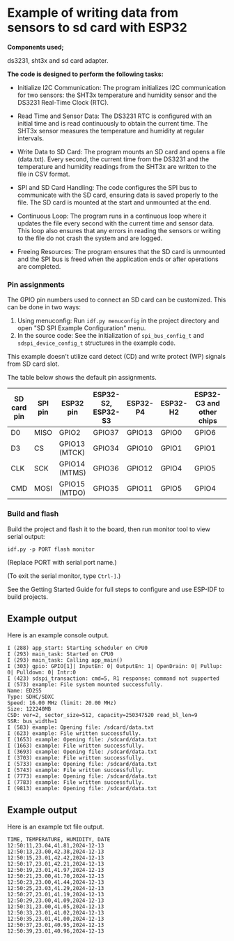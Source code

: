 
# Example of writing data from sensors to sd card with ESP32

**Components used;**

ds3231, sht3x and sd card adapter.

**The code is designed to perform the following tasks:**

*  Initialize I2C Communication: The program initializes I2C communication for two sensors: the SHT3x temperature and humidity sensor and the DS3231 Real-Time Clock (RTC).

*   Read Time and Sensor Data: The DS3231 RTC is configured with an initial time and is read continuously to obtain the current time. The SHT3x sensor measures the temperature and humidity at regular intervals.

*   Write Data to SD Card: The program mounts an SD card and opens a file (data.txt). Every second, the current time from the DS3231 and the temperature and humidity readings from the SHT3x are written to the file in CSV format.

*   SPI and SD Card Handling: The code configures the SPI bus to communicate with the SD card, ensuring data is saved properly to the file. The SD card is mounted at the start and unmounted at the end.

*   Continuous Loop: The program runs in a continuous loop where it updates the file every second with the current time and sensor data. This loop also ensures that any errors in reading the sensors or writing to the file do not crash the system and are logged.

*  Freeing Resources: The program ensures that the SD card is unmounted and the SPI bus is freed when the application ends or after operations are completed.


### Pin assignments

The GPIO pin numbers used to connect an SD card can be customized. This can be done in two ways:

1. Using menuconfig: Run `idf.py menuconfig` in the project directory and open "SD SPI Example Configuration" menu.
2. In the source code: See the initialization of ``spi_bus_config_t`` and ``sdspi_device_config_t`` structures in the example code.

This example doesn't utilize card detect (CD) and write protect (WP) signals from SD card slot.

The table below shows the default pin assignments.

SD card pin | SPI pin | ESP32 pin     | ESP32-S2, ESP32-S3 | ESP32-P4 | ESP32-H2 | ESP32-C3 and other chips |  Notes
------------|---------|---------------|--------------------|----------|----------|--------------------------|------------
 D0         | MISO    | GPIO2         | GPIO37             | GPIO13   | GPIO0    | GPIO6                    |
 D3         | CS      | GPIO13 (MTCK) | GPIO34             | GPIO10   | GPIO1    | GPIO1                    |
 CLK        | SCK     | GPIO14 (MTMS) | GPIO36             | GPIO12   | GPIO4    | GPIO5                    |
 CMD        | MOSI    | GPIO15 (MTDO) | GPIO35             | GPIO11   | GPIO5    | GPIO4                    | 10k pullup



### Build and flash

Build the project and flash it to the board, then run monitor tool to view serial output:

```
idf.py -p PORT flash monitor
```

(Replace PORT with serial port name.)

(To exit the serial monitor, type ``Ctrl-]``.)

See the Getting Started Guide for full steps to configure and use ESP-IDF to build projects.


## Example output

Here is an example console output. 

```
I (288) app_start: Starting scheduler on CPU0
I (293) main_task: Started on CPU0
I (293) main_task: Calling app_main()
I (303) gpio: GPIO[1]| InputEn: 0| OutputEn: 1| OpenDrain: 0| Pullup: 0| Pulldown: 0| Intr:0
I (423) sdspi_transaction: cmd=5, R1 response: command not supported
I (573) example: File system mounted successfully.
Name: ED2S5
Type: SDHC/SDXC
Speed: 16.00 MHz (limit: 20.00 MHz)
Size: 122240MB
CSD: ver=2, sector_size=512, capacity=250347520 read_bl_len=9
SSR: bus_width=1
I (583) example: Opening file: /sdcard/data.txt
I (623) example: File written successfully.
I (1653) example: Opening file: /sdcard/data.txt
I (1663) example: File written successfully.
I (3693) example: Opening file: /sdcard/data.txt
I (3703) example: File written successfully.
I (5733) example: Opening file: /sdcard/data.txt
I (5743) example: File written successfully.
I (7773) example: Opening file: /sdcard/data.txt
I (7783) example: File written successfully.
I (9813) example: Opening file: /sdcard/data.txt
```

## Example output

Here is an example txt file output. 

```
TIME, TEMPERATURE, HUMIDITY, DATE
12:50:11,23.04,41.81,2024-12-13
12:50:13,23.00,42.38,2024-12-13
12:50:15,23.01,42.42,2024-12-13
12:50:17,23.01,42.21,2024-12-13
12:50:19,23.01,41.97,2024-12-13
12:50:21,23.00,41.70,2024-12-13
12:50:23,23.00,41.44,2024-12-13
12:50:25,23.03,41.29,2024-12-13
12:50:27,23.01,41.19,2024-12-13
12:50:29,23.00,41.09,2024-12-13
12:50:31,23.00,41.05,2024-12-13
12:50:33,23.01,41.02,2024-12-13
12:50:35,23.01,41.00,2024-12-13
12:50:37,23.01,40.95,2024-12-13
12:50:39,23.01,40.96,2024-12-13

```